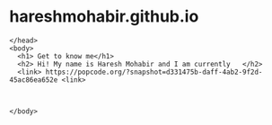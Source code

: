 # hareshmohabir.github.io

<!DOCTYPE html>
  <html>
    <head> 
      <title> Haresh Mohabir Portfolio</title>
      <link rel="stylesheet" href="styles.css">
      
    </head>
    <body>
      <h1> Get to know me</h1>
      <h2> Hi! My name is Haresh Mohabir and I am currently   </h2>
      <link> https://popcode.org/?snapshot=d331475b-daff-4ab2-9f2d-45ac86ea652e <link>
     
      
      
    </body>
  </html>
